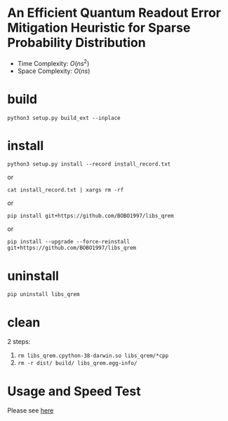 # An Efficient Quantum Readout Error Mitigation Heuristic for Sparse Probability Distribution

- Time Complexity: $O(ns^2)$
- Space Complexity: $O(ns)$

# build

`python3 setup.py build_ext --inplace`

# install

`python3 setup.py install --record install_record.txt`

or

`cat install_record.txt | xargs rm -rf`

or

`pip install git+https://github.com/BOBO1997/libs_qrem`

or

`pip install --upgrade --force-reinstall git+https://github.com/BOBO1997/libs_qrem`

# uninstall

`pip uninstall libs_qrem`

# clean

2 steps:

1. `rm libs_qrem.cpython-38-darwin.so libs_qrem/*cpp`
2. `rm -r dist/ build/ libs_qrem.egg-info/`

# Usage and Speed Test

Please see [here](https://github.com/BOBO1997/qip2021_poster549/blob/main/master_thesis/qrem_benchmarkings/ghz_states/brooklyn_all_8192_reduced.ipynb)